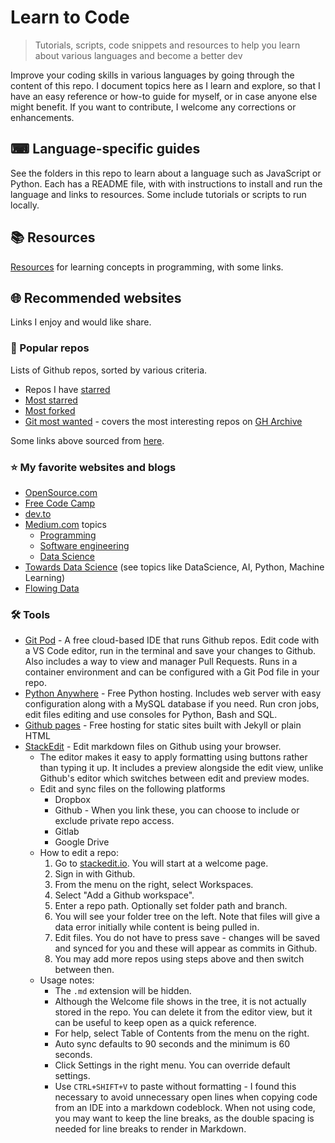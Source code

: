 # Learn to Code
> Tutorials, scripts, code snippets and resources to help you learn about various languages and become a better dev

Improve your coding skills in various languages by going through the content of this repo. I document topics here as I learn and explore, so that I have an easy reference or how-to guide for myself, or in case anyone else might benefit. If you want to contribute, I welcome any corrections or enhancements.

## ⌨ Language-specific guides

See the folders in this repo to learn about a language such as JavaScript or Python. Each has a README file, with with instructions to install and run the language and links to resources. Some include tutorials or scripts to run locally.

## 📚 Resources

[Resources](/resources.md) for learning concepts in programming, with some links.

## 🌐 Recommended websites

Links I enjoy and would like share.

### 🤩 Popular repos

Lists of Github repos, sorted by various criteria.

- Repos I have [starred](https://github.com/MichaelCurrin?tab=stars) 
- [Most starred](https://github.com/search?q=stars%3A%3E100&s=stars&type=Repositories)
- [Most forked](https://github.com/search?o=desc&q=stars:%3E1&s=forks&type=Repositories)
- [Git most wanted](http://gitmostwanted.com/) - covers the most interesting repos on [GH Archive](https://www.gharchive.org/)

Some links above sourced from [here](https://stackoverflow.com/questions/19855552/how-to-find-out-the-most-popular-repositories-on-github).

### ⭐ My favorite websites and blogs

- [OpenSource.com](https://opensource.com)
- [Free Code Camp](http://freeCodeCamp.org)
- [dev.to](https://dev.to)
- [Medium.com](https://medium.com) topics
    - [Programming](https://medium.com/topic/programming)
    - [Software engineering](https://medium.com/topic/software-engineering)
    - [Data Science](https://medium.com/topic/data-science)
- [Towards Data Science](https://towardsdatascience.com/) (see topics like DataScience, AI, Python, Machine Learning)
- [Flowing Data](https://flowingdata.com)

### 🛠 Tools

- [Git Pod](https://gitpod.io) - A free cloud-based IDE that runs Github repos. Edit code with a VS Code editor, run in the terminal and save your changes to Github. Also includes a way to view and manager Pull Requests. Runs in a container environment and can be configured with a Git Pod file in your repo.
- [Python Anywhere](https://pythonanywhere.com) - Free Python hosting. Includes web server with easy configuration along with a MySQL database if you need. Run cron jobs, edit files editing and use consoles for Python, Bash and SQL.
- [Github pages](https://pages.github.com/) - Free hosting for static sites built with Jekyll or plain HTML
- [StackEdit](https://stackedit.io/) - Edit markdown files on Github using your browser. 
    - The editor makes it easy to apply formatting using buttons rather than typing it up. It includes a preview alongside the edit view, unlike Github's editor which switches between edit and preview modes. 
    - Edit and sync files on the following platforms
        - Dropbox
        - Github - When you link these, you can choose to include or exclude private repo access.
        - Gitlab
        - Google Drive
    - How to edit a repo:
        1. Go to [stackedit.io](https://stackedit.io/). You will start at a welcome page.
        2. Sign in with Github.
        3. From the menu on the right, select Workspaces.
        4. Select "Add a Github workspace".
        5. Enter a repo path. Optionally set folder path and branch.
        6. You will see your folder tree on the left. Note that files will give a data error initially while content is being pulled in.
        7. Edit files. You do not have to press save - changes will be saved and synced for you and these will appear as commits in Github.
        8. You may add more repos using steps above and then switch between then.
    - Usage notes:
	    - The `.md` extension will be hidden.
	    - Although the Welcome file shows in the tree, it is not actually stored in the repo. You can delete it from the editor view, but it can be useful to keep open as a quick reference.
	    - For help, select Table of Contents from the menu on the right.
	    - Auto sync defaults to 90 seconds and the minimum is 60 seconds.
	    - Click Settings in the right menu. You can override default settings. 
	    - Use `CTRL+SHIFT+V` to paste without formatting - I found this necessary to avoid unnecessary open lines when copying code from an IDE into a markdown codeblock. When not using code, you may want to keep the line breaks, as the double spacing is needed for line breaks to render in Markdown.

<!--stackedit_data:
eyJoaXN0b3J5IjpbMjg3NzU3MTE1LC0xOTg5NDkxNDY1LDE2OD
E4MTYxNzNdfQ==
-->